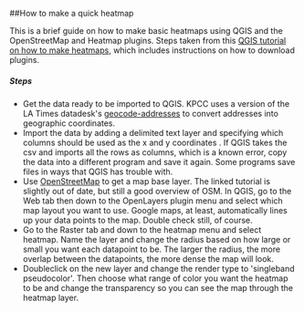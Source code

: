 ##How to make a quick heatmap 

This is a brief guide on how to make basic heatmaps using QGIS and the OpenStreetMap and Heatmap plugins. Steps taken from this [QGIS tutorial on how to make heatmaps](http://www.qgistutorials.com/en/docs/creating_heatmaps.html), which includes instructions on how to download plugins. 


##### Steps

* Get the data ready to be imported to QGIS. KPCC uses a version of the LA Times datadesk's [geocode-addresses](https://github.com/SCPR/kpcc-data-team/tree/wcraft-dev/tools-and-scripts/geocode-addresses) to convert addresses into geographic coordinates.
* Import the data by adding a delimited text layer and specifying which columns should be used as the x and y coordinates . If QGIS takes the csv and imports all the rows as columns, which is a known error, copy the data into a different program and save it again. Some programs save files in ways that QGIS has trouble with. 
* Use [OpenStreetMap](http://www.qgistutorials.com/en/docs/downloading_osm_data.html) to get a map base layer. The linked tutorial is slightly out of date, but still a good overview of OSM. In QGIS, go to the Web tab then down to the OpenLayers plugin menu and select which map layout you want to use. Google maps, at least, automatically lines up your data points to the map. Double check still, of course.
*  Go to the Raster tab and down to the heatmap menu and select heatmap. Name the layer and change the radius based on how large or small you want each datapoint to be. The larger the radius, the more overlap between the datapoints, the more dense the map will look. 
*  Doubleclick on the new layer and change the render type to 'singleband pseudocolor'. Then choose what range of color you want the heatmap to be and change the transparency so you can see the map through the heatmap layer.  